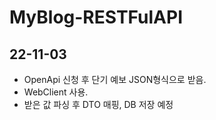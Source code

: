 # MyBlog-RESTFulAPI

## 22-11-03
 - OpenApi 신청 후 단기 예보 JSON형식으로 받음.
 - WebClient 사용.
 - 받은 값 파싱 후 DTO 매핑, DB 저장 예정

